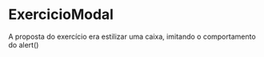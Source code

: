 # ExercicioModal

A proposta do exercício era estilizar uma caixa, imitando o comportamento do alert()
